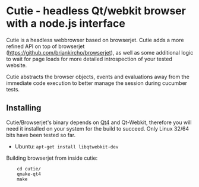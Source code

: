 Cutie - headless Qt/webkit browser with a node.js interface
================================================================
Cutie is a headless webbrowser based on browserjet. Cutie adds
a more refined API on top of browserjet (https://github.com/briankircho/browserjet), as well as some additional logic to wait for page loads for more detailed introspection of your tested website.

Cutie abstracts the browser objects, events and evaluations away from the immediate code execution to better manage the session during cucumber tests.

Installing
--------------------------------------
Cutie/Browserjet's binary depends on [Qt4](https://www.qt.io/download-open-source/) and Qt-Webkit, therefore you will need it installed on your system for the build to succeed.
Only Linux 32/64 bits have been tested so far.

* Ubuntu: `apt-get install libqtwebkit-dev`

Building browserjet from inside cutie:
```shell
    cd cutie/
    qmake-qt4
    make
```    

